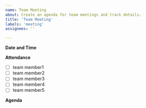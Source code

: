 ```yaml
---
name: Team Meeting
about: Create an agenda for team meetings and track details.
title: 'Team Meeting'
labels: 'meeting'
assignees: ''

---
```


**Date and Time**

**Attendance**

- [ ] team member1
- [ ] team member2
- [ ] team member3
- [ ] team member4
- [ ] team member5

**Agenda**
